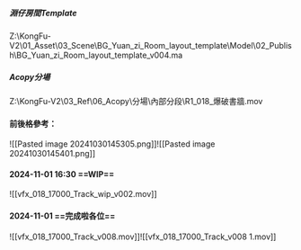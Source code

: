 ##### 淵仔房間Template
Z:\KongFu-V2\01_Asset\03_Scene\BG_Yuan_zi_Room_layout_template\Model\02_Publish\BG_Yuan_zi_Room_layout_template_v004.ma

##### Acopy分場
Z:\KongFu-V2\03_Ref\06_Acopy\分場\內部分段\R1_018_爆破書牆.mov

#### 前後格參考：
![[Pasted image 20241030145305.png]]![[Pasted image 20241030145401.png]]

#### 2024-11-01 16:30 ==WIP==
![[vfx_018_17000_Track_wip_v002.mov]]

#### 2024-11-01 ==完成啦各位==
![[vfx_018_17000_Track_v008.mov]]![[vfx_018_17000_Track_v008 1.mov]]